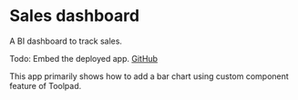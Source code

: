 # Sales dashboard

<p class="description">A BI dashboard to track sales.</p>

Todo: Embed the deployed app.
[GitHub](https://github.com/mui/mui-toolpad/tree/master/examples/showcase)

This app primarily shows how to add a bar chart using custom component feature of Toolpad.
